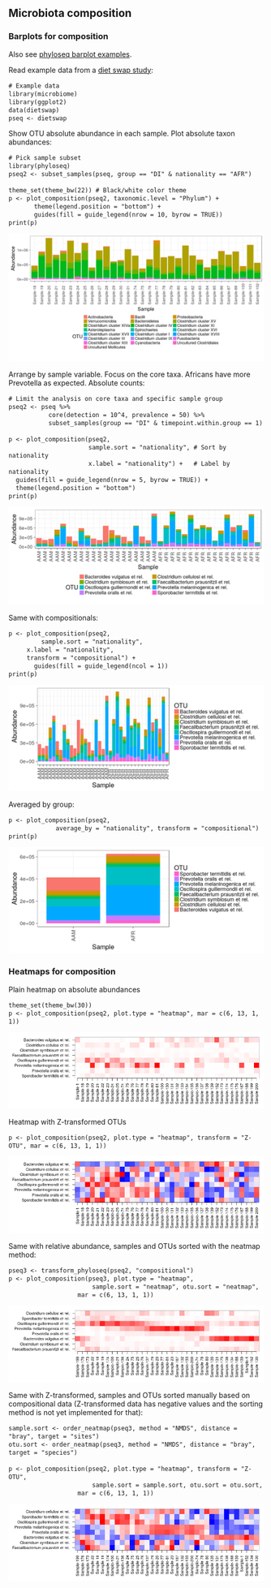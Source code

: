 <!--
  %\VignetteEngine{knitr::rmarkdown}
  %\VignetteIndexEntry{microbiome tutorial - composition}
  %\usepackage[utf8]{inputenc}
  %\VignetteEncoding{UTF-8}  
-->
Microbiota composition
----------------------

### Barplots for composition

Also see [phyloseq barplot
examples](http://joey711.github.io/phyloseq/plot_bar-examples.html).

Read example data from a [diet swap
study](http://dx.doi.org/10.1038/ncomms7342):

    # Example data
    library(microbiome)
    library(ggplot2)
    data(dietswap)
    pseq <- dietswap

Show OTU absolute abundance in each sample. Plot absolute taxon
abundances:

    # Pick sample subset
    library(phyloseq)
    pseq2 <- subset_samples(pseq, group == "DI" & nationality == "AFR")

    theme_set(theme_bw(22)) # Black/white color theme
    p <- plot_composition(pseq2, taxonomic.level = "Phylum") +
           theme(legend.position = "bottom") +
           guides(fill = guide_legend(nrow = 10, byrow = TRUE))
    print(p)       

![](Composition_files/figure-markdown_strict/composition-example1b-1.png)

Arrange by sample variable. Focus on the core taxa. Africans have more
Prevotella as expected. Absolute counts:

    # Limit the analysis on core taxa and specific sample group
    pseq2 <- pseq %>%
               core(detection = 10^4, prevalence = 50) %>%
               subset_samples(group == "DI" & timepoint.within.group == 1)

    p <- plot_composition(pseq2,
                          sample.sort = "nationality", # Sort by nationality
                          x.label = "nationality") +   # Label by nationality
      guides(fill = guide_legend(nrow = 5, byrow = TRUE)) +
      theme(legend.position = "bottom")
    print(p)

![](Composition_files/figure-markdown_strict/composition-example4-1.png)

Same with compositionals:

    p <- plot_composition(pseq2,
             sample.sort = "nationality",
         x.label = "nationality",
         transform = "compositional") +
           guides(fill = guide_legend(ncol = 1))
    print(p)

![](Composition_files/figure-markdown_strict/composition-example4b-1.png)

Averaged by group:

    p <- plot_composition(pseq2,
                 average_by = "nationality", transform = "compositional")
    print(p)

![](Composition_files/figure-markdown_strict/composition-example4c-1.png)

### Heatmaps for composition

Plain heatmap on absolute abundances

    theme_set(theme_bw(30))
    p <- plot_composition(pseq2, plot.type = "heatmap", mar = c(6, 13, 1, 1))

![](Composition_files/figure-markdown_strict/composition-example5-1.png)

Heatmap with Z-transformed OTUs

    p <- plot_composition(pseq2, plot.type = "heatmap", transform = "Z-OTU", mar = c(6, 13, 1, 1))

![](Composition_files/figure-markdown_strict/composition-example6-1.png)

Same with relative abundance, samples and OTUs sorted with the neatmap
method:

    pseq3 <- transform_phyloseq(pseq2, "compositional")
    p <- plot_composition(pseq3, plot.type = "heatmap", 
                           sample.sort = "neatmap", otu.sort = "neatmap",
                       mar = c(6, 13, 1, 1))

![](Composition_files/figure-markdown_strict/composition-example7-1.png)

Same with Z-transformed, samples and OTUs sorted manually based on
compositional data (Z-transformed data has negative values and the
sorting method is not yet implemented for that):

    sample.sort <- order_neatmap(pseq3, method = "NMDS", distance = "bray", target = "sites") 
    otu.sort <- order_neatmap(pseq3, method = "NMDS", distance = "bray", target = "species")

    p <- plot_composition(pseq2, plot.type = "heatmap", transform = "Z-OTU",
                           sample.sort = sample.sort, otu.sort = otu.sort,
                       mar = c(6, 13, 1, 1))

![](Composition_files/figure-markdown_strict/composition-example8-1.png)

